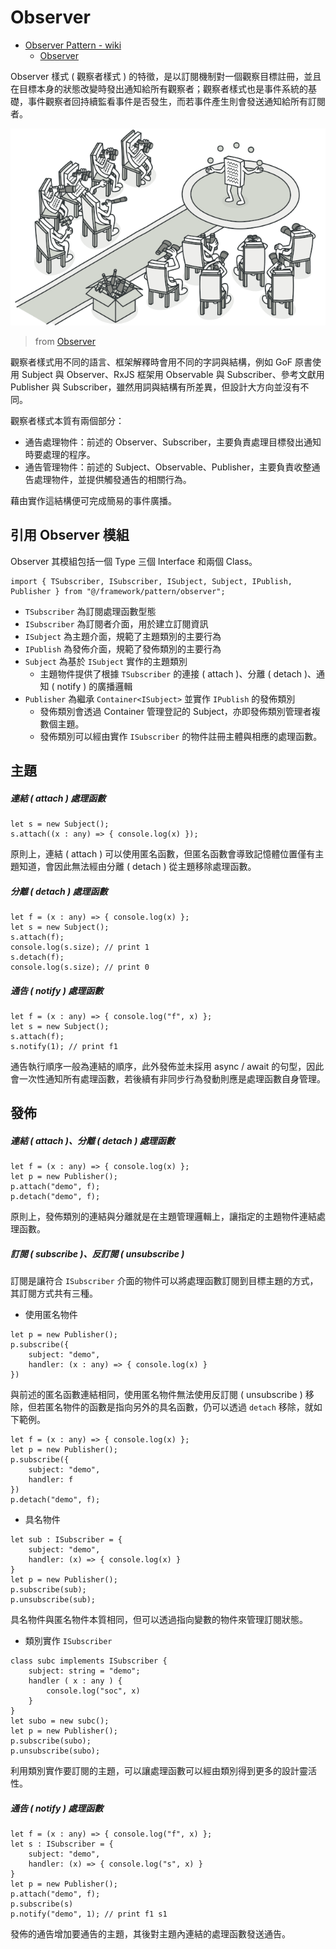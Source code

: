 # Observer

+ [Observer Pattern - wiki](https://en.wikipedia.org/wiki/Observer_pattern)
    - [Observer](https://refactoring.guru/design-patterns/observer)

Observer 樣式 ( 觀察者樣式 ) 的特徵，是以訂閱機制對一個觀察目標註冊，並且在目標本身的狀態改變時發出通知給所有觀察者；觀察者樣式也是事件系統的基礎，事件觀察者回持續監看事件是否發生，而若事件產生則會發送通知給所有訂閱者。

![](./concept.png)
> from [Observer](https://refactoring.guru/design-patterns/observer)

觀察者樣式用不同的語言、框架解釋時會用不同的字詞與結構，例如 GoF 原書使用 Subject 與 Observer、RxJS 框架用 Observable 與 Subscriber、參考文獻用 Publisher 與 Subscriber，雖然用詞與結構有所差異，但設計大方向並沒有不同。

觀察者樣式本質有兩個部分：

+ 通告處理物件：前述的 Observer、Subscriber，主要負責處理目標發出通知時要處理的程序。
+ 通告管理物件：前述的 Subject、Observable、Publisher，主要負責收整通告處理物件，並提供觸發通告的相關行為。

藉由實作這結構便可完成簡易的事件廣播。

## 引用 Observer 模組

Observer 其模組包括一個 Type 三個 Interface 和兩個 Class。

```
import { TSubscriber, ISubscriber, ISubject, Subject, IPublish, Publisher } from "@/framework/pattern/observer";
```

+ ```TSubscriber``` 為訂閱處理函數型態
+ ```ISubscriber``` 為訂閱者介面，用於建立訂閱資訊
+ ```ISubject``` 為主題介面，規範了主題類別的主要行為
+ ```IPublish``` 為發佈介面，規範了發佈類別的主要行為
+ ```Subject``` 為基於 ```ISubject``` 實作的主題類別
    - 主題物件提供了根據 ```TSubscriber``` 的連接 ( attach )、分離 ( detach )、通知 ( notify ) 的廣播邏輯
+ ```Publisher``` 為繼承 ```Container<ISubject>``` 並實作 ```IPublish``` 的發佈類別
    - 發佈類別會透過 Container 管理登記的 Subject，亦即發佈類別管理者複數個主題。
    - 發佈類別可以經由實作 ```ISubscriber``` 的物件註冊主體與相應的處理函數。

## 主題

##### 連結 ( attach ) 處理函數

```
let s = new Subject();
s.attach((x : any) => { console.log(x) });
```

原則上，連結 ( attach ) 可以使用匿名函數，但匿名函數會導致記憶體位置僅有主題知道，會因此無法經由分離 ( detach ) 從主題移除處理函數。

##### 分離 ( detach ) 處理函數

```
let f = (x : any) => { console.log(x) };
let s = new Subject();
s.attach(f);
console.log(s.size); // print 1
s.detach(f);
console.log(s.size); // print 0
```

##### 通告 ( notify ) 處理函數

```
let f = (x : any) => { console.log("f", x) };
let s = new Subject();
s.attach(f);
s.notify(1); // print f1
```

通告執行順序一般為連結的順序，此外發佈並未採用 async / await 的句型，因此會一次性通知所有處理函數，若後續有非同步行為發動則應是處理函數自身管理。

## 發佈

##### 連結 ( attach )、分離 ( detach ) 處理函數

```
let f = (x : any) => { console.log(x) };
let p = new Publisher();
p.attach("demo", f);
p.detach("demo", f);
```

原則上，發佈類別的連結與分離就是在主題管理邏輯上，讓指定的主題物件連結處理函數。

##### 訂閱 ( subscribe )、反訂閱 ( unsubscribe )

訂閱是讓符合 ```ISubscriber``` 介面的物件可以將處理函數訂閱到目標主題的方式，其訂閱方式共有三種。

+ 使用匿名物件

```
let p = new Publisher();
p.subscribe({
    subject: "demo",
    handler: (x : any) => { console.log(x) }
})
```

與前述的匿名函數連結相同，使用匿名物件無法使用反訂閱 ( unsubscribe ) 移除，但若匿名物件的函數是指向另外的具名函數，仍可以透過 ```detach``` 移除，就如下範例。

```
let f = (x : any) => { console.log(x) };
let p = new Publisher();
p.subscribe({
    subject: "demo",
    handler: f
})
p.detach("demo", f);
```

+ 具名物件

```
let sub : ISubscriber = {
    subject: "demo",
    handler: (x) => { console.log(x) }
}
let p = new Publisher();
p.subscribe(sub);
p.unsubscribe(sub);
```

具名物件與匿名物件本質相同，但可以透過指向變數的物件來管理訂閱狀態。

+ 類別實作 ```ISubscriber```

```
class subc implements ISubscriber {
    subject: string = "demo";
    handler ( x : any ) {
        console.log("soc", x)
    }
}
let subo = new subc();
let p = new Publisher();
p.subscribe(subo);
p.unsubscribe(subo);
```

利用類別實作要訂閱的主題，可以讓處理函數可以經由類別得到更多的設計靈活性。

##### 通告 ( notify ) 處理函數

```
let f = (x : any) => { console.log("f", x) };
let s : ISubscriber = {
    subject: "demo",
    handler: (x) => { console.log("s", x) }
}
let p = new Publisher();
p.attach("demo", f);
p.subscribe(s)
p.notify("demo", 1); // print f1 s1
```

發佈的通告增加要通告的主題，其後對主題內連結的處理函數發送通告。
